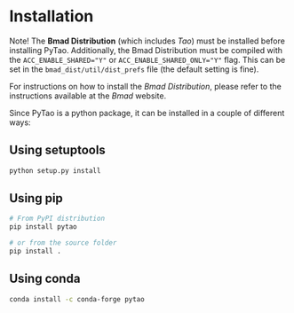 # Installation

Note! The **Bmad Distribution** (which includes _Tao_) must be installed
before installing PyTao. Additionally, the Bmad Distribution must be
compiled with the `ACC_ENABLE_SHARED="Y"` or `ACC_ENABLE_SHARED_ONLY="Y"` flag. 
This can be set in the `bmad_dist/util/dist_prefs` file (the default setting is fine).

For instructions on how to install the _Bmad Distribution_, please refer
to the instructions available at the _Bmad_ website.

Since PyTao is a python package, it can be installed in a couple of
different ways:

## Using setuptools

```bash
python setup.py install
```

## Using pip

```bash
# From PyPI distribution
pip install pytao

# or from the source folder
pip install .
```

## Using conda

```bash
conda install -c conda-forge pytao
```
